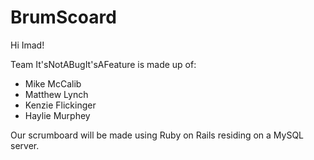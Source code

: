 # BrumScoard

Hi Imad!


Team It'sNotABugIt'sAFeature is made up of:
- Mike McCalib
- Matthew Lynch
- Kenzie Flickinger
- Haylie Murphey

Our scrumboard will be made using Ruby on Rails residing on a MySQL server.
